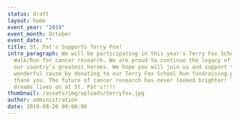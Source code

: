 ```yaml
---
status: draft
layout: home
event_year: "2019"
event_month: October
event_date: ""
title: St. Pat's Supports Terry Fox!
intro_paragraph: We will be participating in this year's Terry Fox School
  Walk/Run for cancer research. We are proud to continue the legacy of one of
  our country’s greatest heroes. We hope you will join us and support this
  wonderful cause by donating to our Terry Fox School Run fundraising page,
  thank you. The future of cancer research has never looked brighter! Terry's
  dreams lives on at St. Pat's!!!!
thumbnail: /assets/img/uploads/terryfox.jpg
author: administration
date: 2019-08-26 00:08:00
---
```

